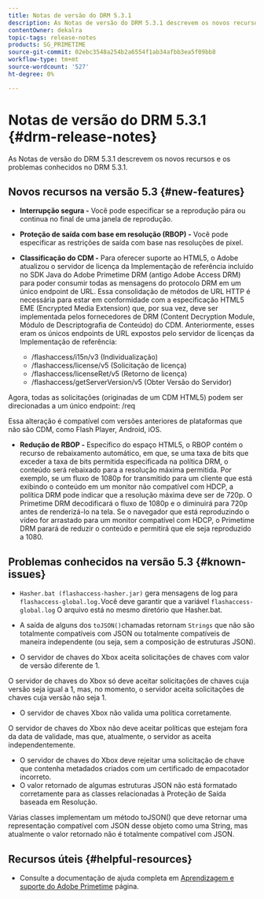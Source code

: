 ```yaml
---
title: Notas de versão do DRM 5.3.1
description: As Notas de versão do DRM 5.3.1 descrevem os novos recursos e os problemas conhecidos no DRM 5.3.1.
contentOwner: dekalra
topic-tags: release-notes
products: SG_PRIMETIME
source-git-commit: 02ebc3548a254b2a6554f1ab34afbb3ea5f09bb8
workflow-type: tm+mt
source-wordcount: '527'
ht-degree: 0%

---
```


# Notas de versão do DRM 5.3.1 {#drm-release-notes}

As Notas de versão do DRM 5.3.1 descrevem os novos recursos e os problemas conhecidos no DRM 5.3.1.

## Novos recursos na versão 5.3 {#new-features}

* **Interrupção segura -** Você pode especificar se a reprodução pára ou continua no final de uma janela de reprodução.
* **Proteção de saída com base em resolução (RBOP) -** Você pode especificar as restrições de saída com base nas resoluções de pixel.
* **Classificação do CDM -** Para oferecer suporte ao HTML5, o Adobe atualizou o servidor de licença da Implementação de referência incluído no SDK Java do Adobe Primetime DRM (antigo Adobe Access DRM) para poder consumir todas as mensagens do protocolo DRM em um único endpoint de URL. Essa consolidação de métodos de URL HTTP é necessária para estar em conformidade com a especificação HTML5 EME (Encrypted Media Extension) que, por sua vez, deve ser implementada pelos fornecedores de DRM (Content Decryption Module, Módulo de Descriptografia de Conteúdo) do CDM. Anteriormente, esses eram os únicos endpoints de URL expostos pelo servidor de licenças da Implementação de referência:

   * /flashaccess/i15n/v3 (Individualização)
   * /flashaccess/license/v5 (Solicitação de licença)
   * /flashaccess/licenseRet/v5 (Retorno de licença)
   * /flashaccess/getServerVersion/v5 (Obter Versão do Servidor)

Agora, todas as solicitações (originadas de um CDM HTML5) podem ser direcionadas a um único endpoint: /req

Essa alteração é compatível com versões anteriores de plataformas que não são CDM, como Flash Player, Android, iOS.

* **Redução de RBOP -** Específico do espaço HTML5, o RBOP contém o recurso de rebaixamento automático, em que, se uma taxa de bits que exceder a taxa de bits permitida especificada na política DRM, o conteúdo será rebaixado para a resolução máxima permitida. Por exemplo, se um fluxo de 1080p for transmitido para um cliente que está exibindo o conteúdo em um monitor não compatível com HDCP, a política DRM pode indicar que a resolução máxima deve ser de 720p. O Primetime DRM decodificará o fluxo de 1080p e o diminuirá para 720p antes de renderizá-lo na tela. Se o navegador que está reproduzindo o vídeo for arrastado para um monitor compatível com HDCP, o Primetime DRM parará de reduzir o conteúdo e permitirá que ele seja reproduzido a 1080.

## Problemas conhecidos na versão 5.3 {#known-issues}

* `Hasher.bat (flashaccess-hasher.jar)` gera mensagens de log para `flashaccess-global.log.`Você deve garantir que a variável `flashaccess-global.log` O arquivo está no mesmo diretório que Hasher.bat.

* A saída de alguns dos `toJSON()`chamadas retornam `Strings` que não são totalmente compatíveis com JSON ou totalmente compatíveis de maneira independente (ou seja, sem a composição de estruturas JSON).

* O servidor de chaves do Xbox aceita solicitações de chaves com valor de versão diferente de 1.

O servidor de chaves do Xbox só deve aceitar solicitações de chaves cuja versão seja igual a 1, mas, no momento, o servidor aceita solicitações de chaves cuja versão não seja 1.

* O servidor de chaves Xbox não valida uma política corretamente.

O servidor de chaves do Xbox não deve aceitar políticas que estejam fora da data de validade, mas que, atualmente, o servidor as aceita independentemente.

* O servidor de chaves do Xbox deve rejeitar uma solicitação de chave que contenha metadados criados com um certificado de empacotador incorreto.
* O valor retornado de algumas estruturas JSON não está formatado corretamente para as classes relacionadas à Proteção de Saída baseada em Resolução.

Várias classes implementam um método toJSON() que deve retornar uma representação compatível com JSON desse objeto como uma String, mas atualmente o valor retornado não é totalmente compatível com JSON.

## Recursos úteis {#helpful-resources}

* Consulte a documentação de ajuda completa em [Aprendizagem e suporte do Adobe Primetime](https://helpx.adobe.com/support/primetime.html) página.
